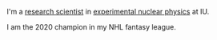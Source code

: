 I'm a [research scientist](https://physics.indiana.edu/about/directory/all-faculty-scientists/salvat-daniel.html) in [experimental nuclear physics](https://ceem.indiana.edu/) at IU.

I am the 2020 champion in my NHL fantasy league.
